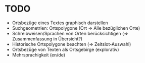 # TODO

* Ortsbezüge eines Textes graphisch darstellen
* Suchgeometrien: Ortspolygone (Ort => Alle bezüglichen Orte)
* Schreibweisen/Sprachen von Orten berücksichtigen (=> Zusammenfassung in Übersicht?)
* Historische Ortspolygone beachten (=> Zeitslot-Auswahl)
* Ortsbezüge von Texten als Ortsgebirge (explorativ)
* Mehrsprachigkeit (en/de)
